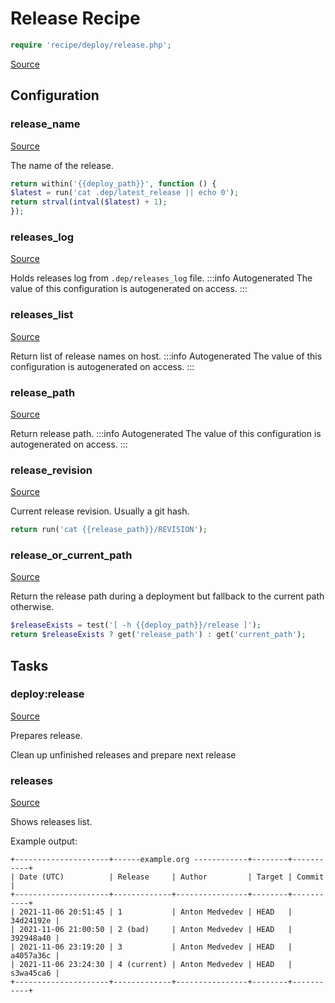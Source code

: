 <!-- DO NOT EDIT THIS FILE! -->
<!-- Instead edit recipe/deploy/release.php -->
<!-- Then run bin/docgen -->

# Release Recipe

```php
require 'recipe/deploy/release.php';
```

[Source](/recipe/deploy/release.php)


## Configuration
### release_name
[Source](https://github.com/deployphp/deployer/blob/master/recipe/deploy/release.php#L8)

The name of the release.

```php title="Default value"
return within('{{deploy_path}}', function () {
$latest = run('cat .dep/latest_release || echo 0');
return strval(intval($latest) + 1);
});
```


### releases_log
[Source](https://github.com/deployphp/deployer/blob/master/recipe/deploy/release.php#L16)

Holds releases log from `.dep/releases_log` file.
:::info Autogenerated
The value of this configuration is autogenerated on access.
:::




### releases_list
[Source](https://github.com/deployphp/deployer/blob/master/recipe/deploy/release.php#L31)

Return list of release names on host.
:::info Autogenerated
The value of this configuration is autogenerated on access.
:::




### release_path
[Source](https://github.com/deployphp/deployer/blob/master/recipe/deploy/release.php#L58)

Return release path.
:::info Autogenerated
The value of this configuration is autogenerated on access.
:::




### release_revision
[Source](https://github.com/deployphp/deployer/blob/master/recipe/deploy/release.php#L69)

Current release revision. Usually a git hash.

```php title="Default value"
return run('cat {{release_path}}/REVISION');
```


### release_or_current_path
[Source](https://github.com/deployphp/deployer/blob/master/recipe/deploy/release.php#L75)

Return the release path during a deployment
but fallback to the current path otherwise.

```php title="Default value"
$releaseExists = test('[ -h {{deploy_path}}/release ]');
return $releaseExists ? get('release_path') : get('current_path');
```



## Tasks

### deploy:release
[Source](https://github.com/deployphp/deployer/blob/master/recipe/deploy/release.php#L82)

Prepares release.

Clean up unfinished releases and prepare next release


### releases
[Source](https://github.com/deployphp/deployer/blob/master/recipe/deploy/release.php#L157)

Shows releases list.

Example output:
```
+---------------------+------example.org ------------+--------+-----------+
| Date (UTC)          | Release     | Author         | Target | Commit    |
+---------------------+-------------+----------------+--------+-----------+
| 2021-11-06 20:51:45 | 1           | Anton Medvedev | HEAD   | 34d24192e |
| 2021-11-06 21:00:50 | 2 (bad)     | Anton Medvedev | HEAD   | 392948a40 |
| 2021-11-06 23:19:20 | 3           | Anton Medvedev | HEAD   | a4057a36c |
| 2021-11-06 23:24:30 | 4 (current) | Anton Medvedev | HEAD   | s3wa45ca6 |
+---------------------+-------------+----------------+--------+-----------+
```



